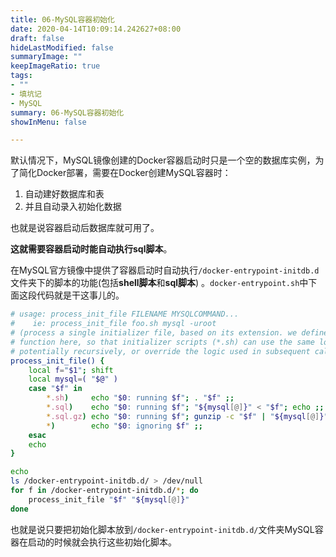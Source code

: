 ```yaml
---
title: 06-MySQL容器初始化
date: 2020-04-14T10:09:14.242627+08:00
draft: false
hideLastModified: false
summaryImage: ""
keepImageRatio: true
tags:
- ""
- 填坑记
- MySQL
summary: 06-MySQL容器初始化
showInMenu: false

---
```


默认情况下，MySQL镜像创建的Docker容器启动时只是一个空的数据库实例，为了简化Docker部署，需要在Docker创建MySQL容器时：

1. 自动建好数据库和表
2. 并且自动录入初始化数据

也就是说容器启动后数据库就可用了。

**这就需要容器启动时能自动执行sql脚本**。

在MySQL官方镜像中提供了容器启动时自动执行`/docker-entrypoint-initdb.d`文件夹下的脚本的功能(包括**shell脚本**和**sql脚本**) 。`docker-entrypoint.sh`中下面这段代码就是干这事儿的。

```bash
# usage: process_init_file FILENAME MYSQLCOMMAND...
#    ie: process_init_file foo.sh mysql -uroot
# (process a single initializer file, based on its extension. we define this
# function here, so that initializer scripts (*.sh) can use the same logic,
# potentially recursively, or override the logic used in subsequent calls)
process_init_file() {
    local f="$1"; shift
    local mysql=( "$@" )
    case "$f" in
        *.sh)     echo "$0: running $f"; . "$f" ;;
        *.sql)    echo "$0: running $f"; "${mysql[@]}" < "$f"; echo ;;
        *.sql.gz) echo "$0: running $f"; gunzip -c "$f" | "${mysql[@]}"; echo ;;
        *)        echo "$0: ignoring $f" ;;
    esac
    echo
}

echo
ls /docker-entrypoint-initdb.d/ > /dev/null
for f in /docker-entrypoint-initdb.d/*; do
    process_init_file "$f" "${mysql[@]}"
done
```

也就是说只要把初始化脚本放到`/docker-entrypoint-initdb.d/`文件夹MySQL容器在启动的时候就会执行这些初始化脚本。
